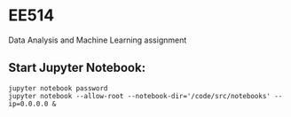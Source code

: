 # EE514
Data Analysis and Machine Learning assignment

## Start Jupyter Notebook:
```
jupyter notebook password
jupyter notebook --allow-root --notebook-dir='/code/src/notebooks' --ip=0.0.0.0 &
```